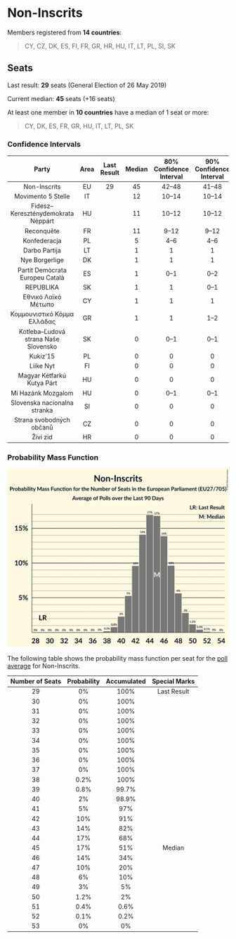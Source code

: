 # Non-Inscrits

Members registered from **14 countries**:

> CY, CZ, DK, ES, FI, FR, GR, HR, HU, IT, LT, PL, SI, SK

## Seats

Last result: **29** seats (General Election of 26 May 2019)

Current median: **45** seats (+16 seats)

At least one member in **10 countries** have a median of 1 seat or more:

> CY, DK, ES, FR, GR, HU, IT, LT, PL, SK

### Confidence Intervals

| Party | Area | Last Result | Median | 80% Confidence Interval | 90% Confidence Interval | 95% Confidence Interval | 99% Confidence Interval |
|:-----:|:----:|:-----------:|:------:|:-----------------------:|:-----------------------:|:-----------------------:|:-----------------------:|
| Non-Inscrits | EU | 29 | 45 | 42–48 | 41–48 | 40–49 | 39–51 |
| Movimento 5 Stelle | IT | | 12 | 10–14 | 10–14 | 9–15 | 9–16 |
| Fidesz–Kereszténydemokrata Néppárt | HU | | 11 | 10–12 | 10–12 | 10–12 | 10–13 |
| Reconquête | FR | | 11 | 9–12 | 9–12 | 8–13 | 8–14 |
| Konfederacja | PL | | 5 | 4–6 | 4–6 | 4–6 | 4–7 |
| Darbo Partija | LT | | 1 | 1 | 1 | 1 | 1 |
| Nye Borgerlige | DK | | 1 | 1 | 1 | 0–2 | 0–2 |
| Partit Demòcrata Europeu Català | ES | | 1 | 0–1 | 0–2 | 0–2 | 0–2 |
| REPUBLIKA | SK | | 1 | 1 | 0–1 | 0–1 | 0–2 |
| Εθνικό Λαϊκό Μέτωπο | CY | | 1 | 1 | 1 | 1 | 1 |
| Κομμουνιστικό Κόμμα Ελλάδας | GR | | 1 | 1 | 1–2 | 1–2 | 1–2 |
| Kotleba–Ľudová strana Naše Slovensko | SK | | 0 | 0–1 | 0–1 | 0–1 | 0–1 |
| Kukiz’15 | PL | | 0 | 0 | 0 | 0 | 0 |
| Liike Nyt | FI | | 0 | 0 | 0 | 0 | 0 |
| Magyar Kétfarkú Kutya Párt | HU | | 0 | 0 | 0 | 0 | 0–1 |
| Mi Hazánk Mozgalom | HU | | 0 | 0–1 | 0–1 | 0–1 | 0–1 |
| Slovenska nacionalna stranka | SI | | 0 | 0 | 0 | 0 | 0 |
| Strana svobodných občanů | CZ | | 0 | 0 | 0 | 0 | 0 |
| Živi zid | HR | | 0 | 0 | 0 | 0 | 0 |

### Probability Mass Function

![Graph with seats probability mass function not yet produced](average-2022-03-31-seats-pmf-non-inscrits.png "Seats Probability Mass Function")

The following table shows the probability mass function per seat for the [poll average](average-2022-03-31.html) for Non-Inscrits.

| Number of Seats | Probability | Accumulated | Special Marks |
|:---------------:|:-----------:|:-----------:|:-------------:|
| 29 | 0% | 100% | Last Result |
| 30 | 0% | 100% |  |
| 31 | 0% | 100% |  |
| 32 | 0% | 100% |  |
| 33 | 0% | 100% |  |
| 34 | 0% | 100% |  |
| 35 | 0% | 100% |  |
| 36 | 0% | 100% |  |
| 37 | 0% | 100% |  |
| 38 | 0.2% | 100% |  |
| 39 | 0.8% | 99.7% |  |
| 40 | 2% | 98.9% |  |
| 41 | 5% | 97% |  |
| 42 | 10% | 91% |  |
| 43 | 14% | 82% |  |
| 44 | 17% | 68% |  |
| 45 | 17% | 51% | Median |
| 46 | 14% | 34% |  |
| 47 | 10% | 20% |  |
| 48 | 6% | 10% |  |
| 49 | 3% | 5% |  |
| 50 | 1.2% | 2% |  |
| 51 | 0.4% | 0.6% |  |
| 52 | 0.1% | 0.2% |  |
| 53 | 0% | 0% |  |


